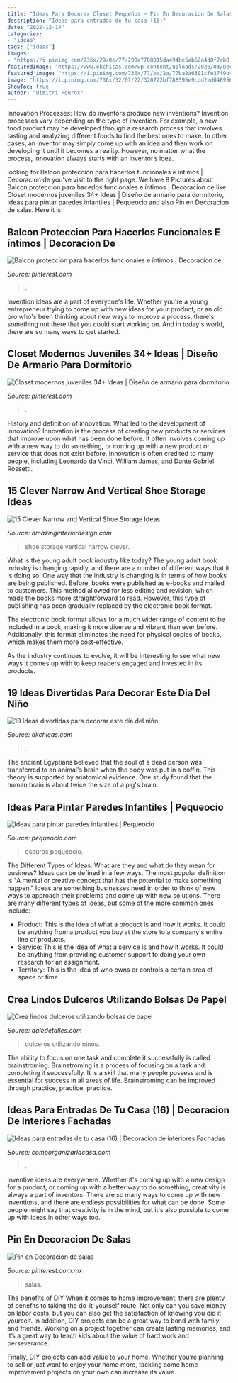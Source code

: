 ```yaml
---
title: "Ideas Para Decorar Closet Pequeños ~ Pin En Decoracion De Salas"
description: "Ideas para entradas de tu casa (16)"
date: "2022-12-14"
categories:
- "ideas"
tags: ["ideas"]
images:
- "https://i.pinimg.com/736x/29/0e/77/290e7788015da494be5ab62a4d8f7cb0.jpg"
featuredImage: "https://www.okchicas.com/wp-content/uploads/2020/03/Decoración-para-festejar-el-día-del-niño-22.jpg"
featured_image: "https://i.pinimg.com/736x/77/ba/2a/77ba2a6301cfe37f9b4f185482f4aabb.jpg"
image: "https://i.pinimg.com/736x/32/07/22/320722bf788596e9cdd2ed048956129c.jpg"
ShowToc: true
author: "Dimitri Pouros"
---
```



Innovation Processes: How do inventors produce new inventions?
Invention processes vary depending on the type of invention. For example, a new food product may be developed through a research process that involves tasting and analyzing different foods to find the best ones to make. In other cases, an inventor may simply come up with an idea and then work on developing it until it becomes a reality. However, no matter what the process, innovation always starts with an inventor’s idea.

	

		
looking for Balcon proteccion para hacerlos funcionales e íntimos | Decoracion de you've visit to the right page. We have 8 Pictures about Balcon proteccion para hacerlos funcionales e íntimos | Decoracion de like Closet modernos juveniles 34+ Ideas | Diseño de armario para dormitorio, Ideas para pintar paredes infantiles | Pequeocio and also Pin en Decoracion de salas. Here it is:
		
    
## Balcon Proteccion Para Hacerlos Funcionales E íntimos | Decoracion De

<img loading=lazy src="https://i.pinimg.com/736x/77/ba/2a/77ba2a6301cfe37f9b4f185482f4aabb.jpg" onerror="this.onerror=null;this.src='https://tse4.mm.bing.net/th?id=OIP.vAiLZDIRUVCRgG2P68FZWAHaJ3&amp;pid=15.1';" alt="Balcon proteccion para hacerlos funcionales e íntimos | Decoracion de">

_Source: pinterest.com_

>. 

	

Invention ideas are a part of everyone's life. Whether you're a young entrepreneur trying to come up with new ideas for your product, or an old pro who's been thinking about new ways to improve a process, there's something out there that you could start working on. And in today's world, there are so many ways to get started.

    
## Closet Modernos Juveniles 34+ Ideas | Diseño De Armario Para Dormitorio

<img loading=lazy src="https://i.pinimg.com/736x/29/0e/77/290e7788015da494be5ab62a4d8f7cb0.jpg" onerror="this.onerror=null;this.src='https://tse4.mm.bing.net/th?id=OIP.ItPPRuxXnzdH2TCMxSgu9gAAAA&amp;pid=15.1';" alt="Closet modernos juveniles 34+ Ideas | Diseño de armario para dormitorio">

_Source: pinterest.com_

>. 

	

History and definition of innovation: What led to the development of innovation?
Innovation is the process of creating new products or services that improve upon what has been done before. It often involves coming up with a new way to do something, or coming up with a new product or service that does not exist before. Innovation is often credited to many people, including Leonardo da Vinci, William James, and Dante Gabriel Rossetti.

    
## 15 Clever Narrow And Vertical Shoe Storage Ideas

<img loading=lazy src="http://www.amazinginteriordesign.com/wp-content/uploads/2017/06/15-Clever-Narrow-and-Vertical-Shoe-Storage-Ideas-fi-1.jpg" onerror="this.onerror=null;this.src='https://tse4.mm.bing.net/th?id=OIP.TaXfbCYok19MBavtERZWjwHaJ4&amp;pid=15.1';" alt="15 Clever Narrow and Vertical Shoe Storage Ideas">

_Source: amazinginteriordesign.com_

>shoe storage vertical narrow clever. 

	

What is the young adult book industry like today?
The young adult book industry is changing rapidly, and there are a number of different ways that it is doing so. One way that the industry is changing is in terms of how books are being published. 
Before, books were published as e-books and mailed to customers. This method allowed for less editing and revision, which made the books more straightforward to read. However, this type of publishing has been gradually replaced by the electronic book format. 

The electronic book format allows for a much wider range of content to be included in a book, making it more diverse and vibrant than ever before. Additionally, this format eliminates the need for physical copies of books, which makes them more cost-effective. 

As the industry continues to evolve, it will be interesting to see what new ways it comes up with to keep readers engaged and invested in its products.

    
## 19 Ideas Divertidas Para Decorar Este Día Del Niño

<img loading=lazy src="https://www.okchicas.com/wp-content/uploads/2020/03/Decoración-para-festejar-el-día-del-niño-22.jpg" onerror="this.onerror=null;this.src='https://tse3.mm.bing.net/th?id=OIP.FT7AoEGW7c_ooy9gBNAotQAAAA&amp;pid=15.1';" alt="19 Ideas divertidas para decorar este día del niño">

_Source: okchicas.com_

>. 

	

The ancient Egyptians believed that the soul of a dead person was transferred to an animal's brain when the body was put in a coffin. This theory is supported by anatomical evidence. One study found that the human brain is about twice the size of a pig's brain.

    
## Ideas Para Pintar Paredes Infantiles | Pequeocio

<img loading=lazy src="https://www.pequeocio.com/wp-content/uploads/2015/11/pintar-paredes-2.jpg" onerror="this.onerror=null;this.src='https://tse1.mm.bing.net/th?id=OIP.fvJNQkEwUjc4au3AN1JLRAHaJ3&amp;pid=15.1';" alt="Ideas para pintar paredes infantiles | Pequeocio">

_Source: pequeocio.com_

>oscuros pequeocio. 

	

The Different Types of Ideas: What are they and what do they mean for business?
Ideas can be defined in a few ways. The most popular definition is "A mental or creative concept that has the potential to make something happen." Ideas are something businesses need in order to think of new ways to approach their problems and come up with new solutions. 
There are many different types of ideas, but some of the more common ones include: 
- Product: This is the idea of what a product is and how it works. It could be anything from a product you buy at the store to a company's entire line of products. 
- Service: This is the idea of what a service is and how it works. It could be anything from providing customer support to doing your own research for an assignment. 
- Territory: This is the idea of who owns or controls a certain area of space or time.

    
## Crea Lindos Dulceros Utilizando Bolsas De Papel

<img loading=lazy src="https://i0.wp.com/www.daledetalles.com/wp-content/uploads/2017/05/bolsas-de-papel2.jpg" onerror="this.onerror=null;this.src='https://tse3.mm.bing.net/th?id=OIP.2dsvSZTR-RRdFDsRq8TqGwHaGW&amp;pid=15.1';" alt="Crea lindos dulceros utilizando bolsas de papel">

_Source: daledetalles.com_

>dulceros utilizando ninos. 

	

The ability to focus on one task and complete it successfully is called brainstroming. Brainstroming is a process of focusing on a task and completing it successfully. It is a skill that many people possess and is essential for success in all areas of life. Brainstroming can be improved through practice, practice, practice.

    
## Ideas Para Entradas De Tu Casa (16) | Decoracion De Interiores Fachadas

<img loading=lazy src="http://comoorganizarlacasa.com/wp-content/uploads/2016/04/Ideas-para-entradas-de-tu-casa-16.jpg" onerror="this.onerror=null;this.src='https://tse2.mm.bing.net/th?id=OIP.0ieieDortsQuyfyzVEVkoAHaLR&amp;pid=15.1';" alt="Ideas para entradas de tu casa (16) | Decoracion de interiores Fachadas">

_Source: comoorganizarlacasa.com_

>. 

	

inventive ideas are everywhere. Whether it's coming up with a new design for a product, or coming up with a better way to do something, creativity is always a part of inventors. There are so many ways to come up with new inventions, and there are endless possibilities for what can be done. Some people might say that creativity is in the mind, but it's also possible to come up with ideas in other ways too.

    
## Pin En Decoracion De Salas

<img loading=lazy src="https://i.pinimg.com/736x/32/07/22/320722bf788596e9cdd2ed048956129c.jpg" onerror="this.onerror=null;this.src='https://tse1.mm.bing.net/th?id=OIP.uuzMx21ulEdGWgo2AHS2AgHaLJ&amp;pid=15.1';" alt="Pin en Decoracion de salas">

_Source: pinterest.com.mx_

>salas. 

	

The benefits of DIY
When it comes to home improvement, there are plenty of benefits to taking the do-it-yourself route. Not only can you save money on labor costs, but you can also get the satisfaction of knowing you did it yourself.
In addition, DIY projects can be a great way to bond with family and friends. Working on a project together can create lasting memories, and it’s a great way to teach kids about the value of hard work and perseverance.

Finally, DIY projects can add value to your home. Whether you’re planning to sell or just want to enjoy your home more, tackling some home improvement projects on your own can increase its value.

